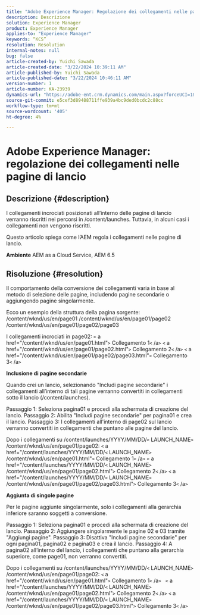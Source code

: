 ```yaml
---
title: "Adobe Experience Manager: Regolazione dei collegamenti nelle pagine di Launch"
description: Descrizione
solution: Experience Manager
product: Experience Manager
applies-to: "Experience Manager"
keywords: “KCS”
resolution: Resolution
internal-notes: null
bug: false
article-created-by: Yuichi Sawada
article-created-date: "3/22/2024 10:39:11 AM"
article-published-by: Yuichi Sawada
article-published-date: "3/22/2024 10:46:11 AM"
version-number: 1
article-number: KA-23939
dynamics-url: "https://adobe-ent.crm.dynamics.com/main.aspx?forceUCI=1&pagetype=entityrecord&etn=knowledgearticle&id=aa8bd966-38e8-ee11-904c-6045bd04ed02"
source-git-commit: e5cef3d89488711ffe939a4bc9ded0bcdc2c88cc
workflow-type: tm+mt
source-wordcount: '405'
ht-degree: 4%

---
```


# Adobe Experience Manager: regolazione dei collegamenti nelle pagine di lancio

## Descrizione {#description}


I collegamenti incrociati posizionati all’interno delle pagine di lancio verranno riscritti nei percorsi in /content/launches. Tuttavia, in alcuni casi i collegamenti non vengono riscritti.

Questo articolo spiega come l’AEM regola i collegamenti nelle pagine di lancio.

<b>Ambiente</b>
AEM as a Cloud Service, AEM 6.5


## Risoluzione {#resolution}


Il comportamento della conversione dei collegamenti varia in base al metodo di selezione delle pagine, includendo pagine secondarie o aggiungendo pagine singolarmente.

Ecco un esempio della struttura della pagina sorgente: /content/wknd/us/en/page01 /content/wknd/us/en/page01/page02 /content/wknd/us/en/page01/page02/page03

I collegamenti incrociati in page02:
`<` a href=&quot;/content/wknd/us/en/page01.html&quot;`>` Collegamento 1`<` /a`>`
`<` a href=&quot;/content/wknd/us/en/page01/page02.html&quot;`>` Collegamento 2`<` /a`>`
`<` a href=&quot;/content/wknd/us/en/page01/page02/page03.html&quot;`>` Collegamento 3`<` /a`>`

<b>Inclusione di pagine secondarie</b>

Quando crei un lancio, selezionando &quot;Includi pagine secondarie&quot; i collegamenti all’interno di tali pagine verranno convertiti in collegamenti sotto il lancio (/content/launches).

Passaggio 1: Seleziona pagina01 e procedi alla schermata di creazione del lancio.
Passaggio 2: Abilita &quot;Includi pagine secondarie&quot; per pagina01 e crea il lancio.
Passaggio 3: I collegamenti all&#39;interno di page02 sul lancio verranno convertiti in collegamenti che puntano alle pagine del lancio.

Dopo i collegamenti su /content/launches/YYYY/MM/DD/`<` LAUNCH_NAME`>` /content/wknd/us/en/page01/page02:
`<` a href=&quot;/content/launches/YYYY/MM/DD/`<` LAUNCH_NAME`>` /content/wknd/us/en/page01.html&quot;`>` Collegamento 1`<` /a`>`
`<` a href=&quot;/content/launches/YYYY/MM/DD/`<` LAUNCH_NAME`>` /content/wknd/us/en/page01/page02.html&quot;`>` Collegamento 2`<` /a`>`
`<` a href=&quot;/content/launches/YYYY/MM/DD/`<` LAUNCH_NAME`>` /content/wknd/us/en/page01/page02/page03.html&quot;`>` Collegamento 3`<` /a`>`

<b>Aggiunta di singole pagine</b>

Per le pagine aggiunte singolarmente, solo i collegamenti alla gerarchia inferiore saranno soggetti a conversione.

Passaggio 1: Seleziona pagina01 e procedi alla schermata di creazione del lancio.
Passaggio 2: Aggiungere singolarmente le pagine 02 e 03 tramite &quot;Aggiungi pagine&quot;.
Passaggio 3: Disattiva &quot;Includi pagine secondarie&quot; per ogni pagina01, pagina02 e pagina03 e crea il lancio.
Passaggio 4: A pagina02 all’interno del lancio, i collegamenti che puntano alla gerarchia superiore, come page01, non verranno convertiti.

Dopo i collegamenti su /content/launches/YYYY/MM/DD/`<` LAUNCH_NAME`>` /content/wknd/us/en/page01/page02:
`<` a href=&quot;/content/wknd/us/en/page01.html&quot;`>` Collegamento 1`<` /a`>`  
`<` a href=&quot;/content/launches/YYYY/MM/DD/`<` LAUNCH_NAME`>` /content/wknd/us/en/page01/page02.html&quot;`>` Collegamento 2`<` /a`>`
`<` a href=&quot;/content/launches/YYYY/MM/DD/`<` LAUNCH_NAME`>` /content/wknd/us/en/page01/page02/page03.html&quot;`>` Collegamento 3`<` /a`>`


